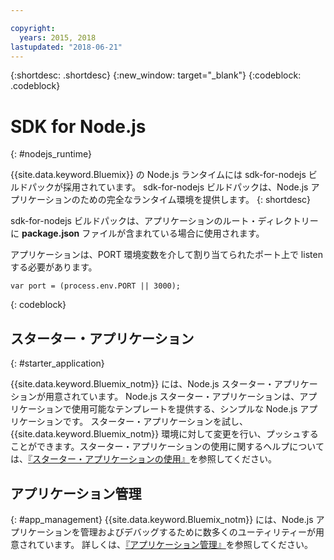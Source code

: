 ```yaml
---

copyright:
  years: 2015, 2018
lastupdated: "2018-06-21"
---
```


{:shortdesc: .shortdesc}
{:new_window: target="_blank"}
{:codeblock: .codeblock}


# SDK for Node.js
{: #nodejs_runtime}

{{site.data.keyword.Bluemix}} の Node.js ランタイムには sdk-for-nodejs ビルドパックが採用されています。
sdk-for-nodejs ビルドパックは、Node.js アプリケーションのための完全なランタイム環境を提供します。
{: shortdesc}

sdk-for-nodejs ビルドパックは、アプリケーションのルート・ディレクトリーに **package.json** ファイルが含まれている場合に使用されます。

アプリケーションは、PORT 環境変数を介して割り当てられたポート上で listen する必要があります。
```
var port = (process.env.PORT || 3000);
```
{: codeblock}

## スターター・アプリケーション
{: #starter_application}

{{site.data.keyword.Bluemix_notm}} には、Node.js スターター・アプリケーションが用意されています。  Node.js スターター・アプリケーションは、アプリケーションで使用可能なテンプレートを提供する、シンプルな Node.js アプリケーションです。 スターター・アプリケーションを試し、{{site.data.keyword.Bluemix_notm}} 環境に対して変更を行い、プッシュすることができます。スターター・アプリケーションの使用に関するヘルプについては、[『スターター・アプリケーションの使用』](../common/starter_app_usage.html)を参照してください。

## アプリケーション管理
{: #app_management}
{{site.data.keyword.Bluemix_notm}} には、Node.js アプリケーションを管理およびデバッグするために数多くのユーティリティーが用意されています。  詳しくは、[『アプリケーション管理』](../common/app_mng.html)を参照してください。
